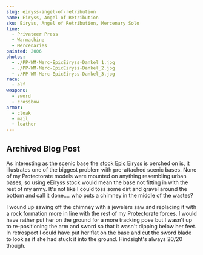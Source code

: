 ```yaml
---
slug: eiryss-angel-of-retribution
name: Eiryss, Angel of Retribution
sku: Eiryss, Angel of Retribution, Mercenary Solo
line:
  - Privateer Press
  - Warmachine
  - Mercenaries
painted: 2006
photos:
  - ./PP-WM-Merc-EpicEiryss-Dankel_1.jpg
  - ./PP-WM-Merc-EpicEiryss-Dankel_2.jpg
  - ./PP-WM-Merc-EpicEiryss-Dankel_3.jpg
race:
  - elf
weapons:
  - sword
  - crossbow
armor:
  - cloak
  - mail
  - leather
---
```


## Archived Blog Post

As interesting as the scenic base the [stock Epic Eiryss](http://privateerpress.com/warmachine/gallery/mercenaries/solos/eiryss-angel-of-retribution) is perched on is, it illustrates one of the biggest problem with pre-attached scenic bases. None of my Protectorate models were mounted on anything resembling urban bases, so using eEiryss stock would mean the base not fitting in with the rest of my army. It's not like I could toss some dirt and gravel around the bottom and call it done.... who puts a chimney in the middle of the wastes?

I wound up sawing off the chimney with a jewelers saw and replacing it with a rock formation more in line with the rest of my Protectorate forces. I would have rather put her on the ground for a more tracking pose but I wasn't up to re-positioning the arm and sword so that it wasn't dipping below her feet. In retrospect I could have put her flat on the base and cut the sword blade to look as if she had stuck it into the ground. Hindsight's always 20/20 though.
